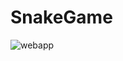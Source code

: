 # SnakeGame

![webapp](https://github.com/user-attachments/assets/d54d350d-763c-4657-abe0-1c2d5c116794)
